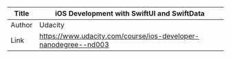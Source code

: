 Title |  iOS Development with SwiftUI and SwiftData
------|-------------------
Author|  Udacity
Link  |  https://www.udacity.com/course/ios-developer-nanodegree--nd003
